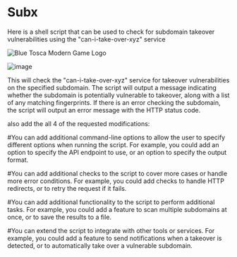 # Subx
 Here is a shell script that can be used to check for subdomain takeover vulnerabilities using the "can-i-take-over-xyz" service


![Blue Tosca Modern Game Logo](https://user-images.githubusercontent.com/121487559/210567835-b5f26412-6915-4683-92e0-82bf78a8d841.gif)


![image](https://user-images.githubusercontent.com/121487559/210565680-7c03539d-03ce-4148-b8bf-ba888cb81bee.png)

This will check the "can-i-take-over-xyz" service for takeover vulnerabilities on the specified subdomain. The script will output a message indicating whether the subdomain is potentially vulnerable to takeover, along with a list of any matching fingerprints. If there is an error checking the subdomain, the script will output an error message with the HTTP status code.




also add the  all 4 of the requested modifications:

#You can add additional command-line options to allow the user to specify different options when running the script. For example, you could add an option to specify the API endpoint to use, or an option to specify the output format.

#You can add additional checks to the script to cover more cases or handle more error conditions. For example, you could add checks to handle HTTP redirects, or to retry the request if it fails.

#You can add additional functionality to the script to perform additional tasks. For example, you could add a feature to scan multiple subdomains at once, or to save the results to a file.

#You can extend the script to integrate with other tools or services. For example, you could add a feature to send notifications when a takeover is detected, or to automatically take over a vulnerable subdomain.


